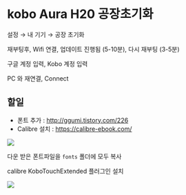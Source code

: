 # kobo Aura H20 공장초기화

설정 → 내 기기 → 공장 초기화

재부팅후, Wifi 연결, 업데이트 진행됨 (5-10분), 다시 재부팅 (3-5분)

구글 계정 입력, Kobo 계정 입력

PC 와 재연결, Connect


## 할일

- 폰트 추가 : http://ggumi.tistory.com/226
- Calibre 설치 : https://calibre-ebook.com/


![](https://goo.gl/5nJGTz)

다운 받은 폰트파일을 `fonts` 폴더에 모두 복사


calibre KoboTouchExtended 플러그인 설치


![](https://goo.gl/MfMVwC)

